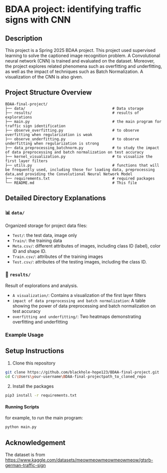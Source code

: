 # BDAA project: identifying traffic signs with CNN

## Description

This project is a Spring 2025 BDAA project. This project used supervised learning to solve the captioned image recognition problem. A Convolutional neural network (CNN) is trained and evaluated on the dataset. Moreover, the project explores related phenomena such as overfitting and underfitting, as well as the impact of techniques such as Batch Normalization. A visualization of the CNN is also given. 


## Project Structure Overview

```
BDAA-final-project/
├── data/                                       # Data storage
├── results/                                    # results of explorations
├── main.py                                     # the main program for traffic sign identification
├── observe_overfitting.py                      # to observe overfitting when regularization is weak
├── observe_underfitting.py                     # to observe underfitting when regularization is strong
├── data_preprocessing_batchnorm.py             # to study the impact of data preprocessing and batch normalization on test accuracy
├── kernel_visualization.py                     # to visualize the first layer filters
├── utils.py                                    # functions that will be frequently used, including those for loading data, preprocessing data,and providing the Convolutional Neural Network Model
├── requirements.txt                            # required packages
└── README.md                                   # This file
```

## Detailed Directory Explanations


### 📊 `data/`
Organized storage for project data files:
- `Test/`: the test data, image only
- `Train/`: the training data
- `Meta.csv/`: different attributes of images, including class ID (label), color ID and shape ID.
- `Train.csv/`: attributes of the training images
- `Test.csv/`: attributes of the testing images, including the class ID.


### 📓 `results/`
Result of explorations and analysis.
- `A visualization/`: Contains a visualization of the first layer filters
- `impact of data preprocessing and batch normalization`: A table showing the power of data preprocessing and batch normalization on test accuracy
- `overfitting and underfitting/`: Two heatmaps demonstrating overfitting and underfitting


### Example Usage

## Setup Instructions

1. Clone this repository
```bash
git clone https://github.com/blackhole-hope123/BDAA-final-project.git
cd C:\Users\your-username\BDAA-final-projectpath_to_cloned_repo
```

2. Install the packages
```bash
pip3 install -r requirements.txt
```

#### Running Scripts
for example, to run the main program:
```bash
python main.py
```

## Acknowledgement 
The dataset is from https://www.kaggle.com/datasets/meowmeowmeowmeowmeow/gtsrb-german-traffic-sign

